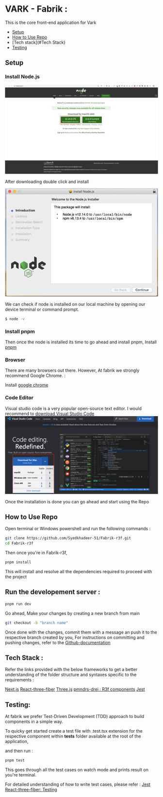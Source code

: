 # VARK - Fabrik : 
This is the core front-end application for Vark

- [Setup](#setup)
- [How to Use Repo](#how-to-use-repo)
- [Tech stack](#Tech Stack)
- [Testing](#testing)



## Setup
### Install Node.js

![Node download](images/download_node.png)

After downloading double click and install

![Install node](images/install_node.png)

We can check if node is installed on our local machine by opening our device terminal or command prompt.

```sh
$ node -v
```
### Install pnpm

Then once the node is installed its time to go ahead and install pnpm, 
Install [pnpm](https://pnpm.io/installation)

### Browser

There are many browsers out there. However, At fabrik we strongly recommend Google Chrome. : 

Install [google chrome](https://www.google.com/chrome/)

### Code Editor

Visual studio code is a very popular open-source text editor. I would recommend to [download Visual Studio Code](https://code.visualstudio.com/)
![Vscode](images/vscode.png)

Once the installation is done you can go ahead and start using the Repo

## How to Use Repo

Open terminal or Windows powershell and run the following commands :

```bash
git clone https://github.com/Syedkhadeer-51/Fabrik-r3f.git
cd Fabrik-r3f
```
Then once you're in Fabrik-r3f, 

```bash
pnpm install
```
This will install and resolve all the dependencies required to proceed with the project

## Run the developement server :

```bash
pnpm run dev
```

Go ahead, Make your changes by creating a new branch from main 

```bash
git checkout -b "branch name"
```
Once done with the changes, commit them with a message an push it to the respective branch created by you, For instructions on committing and pushing changes, refer to the [Github-documentation](https://docs.github.com/en/get-started/quickstart)

## Tech Stack : 
Refer the links provided with the below frameworks to get a better understanding of the folder structure and syntaxes specific to the requirements :

[Next.js](https://nextjs.org/)
[React-three-fiber](https://docs.pmnd.rs/react-three-fiber/getting-started/introduction)
[Three.js](https://threejs.org/)
[pmndrs-drei : R3f components](https://github.com/pmndrs/drei)
[Jest](https://jestjs.io/docs/getting-started)


## Testing: 
At fabrik we prefer Test-Driven Development (TDD) approach to build components in a simple way.

To quicky get started create a test file with .test.tsx extension for the respective component within __tests__ folder available at the root of the application, 

and then run : 

```bash
pnpm test
```

This goes through all the test cases on watch mode and prints result on you're terminal. 

For detailed understanding of how to write test cases, please refer :
[Jest](https://jestjs.io/docs/getting-started)
[React-three-fiber: Testing](https://docs.pmnd.rs/react-three-fiber/tutorials/testing)



